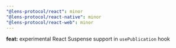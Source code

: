 ```yaml
---
"@lens-protocol/react": minor
"@lens-protocol/react-native": minor
"@lens-protocol/react-web": minor
---
```


**feat:** experimental React Suspense support in `usePublication` hook

